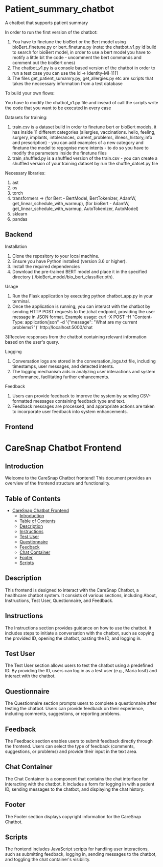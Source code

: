 # Patient_summary_chatbot
A chatbot that supports patient summary

In order to run the first version of the chatbot:
1) You have to finetune the bioBert or the Bert model using bioBert_finetune.py or bert_finetune.py (note: the chatbot_v1.py id build to search for bioBert model, in order to use a bert model you have to motify a little bit the code - uncomment the bert commands and comment out the bioBert ones)
2) The chatbot_v1.py is a console based version of the chatbot in order to run a test case you can use the id -> Identity-MI-1111
3) The files get_patient_sumamry.py, get_allergies.py etc are scripts that takes the neccessary information from a test database

To build your own flows:

You have to modify the chatbot_v1.py file and insead of call the scripts write the code that you want to be executed in every case

Datasets for training:
1) train.csv is a dataset build in order to finetune bert or bioBert models, it has inside 11 different categories (allergies, vaccinations. hello, feeling, surgery, implants, intolerances, current_problems, illness_history,info and prescription) - you can add examples of a new category and finetune the model to regognise more intents - to do so you have to modify the parameters inside the finetune files
2) train_shuffled.py is a shuffled version of the train.csv -  you can create a shuffled version of your training dataset by run the shuffle_datset.py file

Necessary libraries:
1) ast
2) os
3) torch
4) transformers -> (for Bert - BertModel, BertTokenizer, AdamW, get_linear_schedule_with_warmup), (for bioBert - AdamW, get_linear_schedule_with_warmup, AutoTokenizer, AutoModel)
5) sklearn
6) pandas

## Backend
Installation
1) Clone the repository to your local machine.
2) Ensure you have Python installed (version 3.6 or higher).
3) Install the required dependencies
4) Download the pre-trained BERT model and place it in the specified directory (./bioBert_model/bio_bert_classifier.pth).

Usage
1) Run the Flask application by executing python chatbot_app.py in your terminal.
2) Once the application is running, you can interact with the chatbot by sending HTTP POST requests to the /chat endpoint, providing the user message in JSON format.
	Example usage:
	curl -X POST -H "Content-Type: application/json" -d '{"message": "What are my current problems?"}' http://localhost:5000/chat

3)Receive responses from the chatbot containing relevant information based on the user's query.

Logging
1) Conversation logs are stored in the conversation_logs.txt file, including timestamps, user messages, and detected intents.
2) The logging mechanism aids in analyzing user interactions and system performance, facilitating further enhancements.

Feedback
1) Users can provide feedback to improve the system by sending CSV-formatted messages containing feedback type and text.
2) Feedback messages are processed, and appropriate actions are taken to incorporate user feedback into system enhancements.

## Frontend

# CareSnap Chatbot Frontend

## Introduction

Welcome to the CareSnap Chatbot frontend! This document provides an overview of the frontend structure and functionality.

## Table of Contents

- [CareSnap Chatbot Frontend](#caresnap-chatbot-frontend)
  - [Introduction](#introduction)
  - [Table of Contents](#table-of-contents)
  - [Description](#description)
  - [Instructions](#instructions)
  - [Test User](#test-user)
  - [Questionnaire](#questionnaire)
  - [Feedback](#feedback)
  - [Chat Container](#chat-container)
  - [Footer](#footer)
  - [Scripts](#scripts)

## Description

This frontend is designed to interact with the CareSnap Chatbot, a healthcare chatbot system. It consists of various sections, including About, Instructions, Test User, Questionnaire, and Feedback.

## Instructions

The Instructions section provides guidance on how to use the chatbot. It includes steps to initiate a conversation with the chatbot, such as copying the provided ID, opening the chatbot, pasting the ID, and logging in.

## Test User

The Test User section allows users to test the chatbot using a predefined ID. By providing the ID, users can log in as a test user (e.g., Maria Iosif) and interact with the chatbot.

## Questionnaire

The Questionnaire section prompts users to complete a questionnaire after testing the chatbot. Users can provide feedback on their experience, including comments, suggestions, or reporting problems.

## Feedback

The Feedback section enables users to submit feedback directly through the frontend. Users can select the type of feedback (comments, suggestions, or problems) and provide their input in the text area.

## Chat Container

The Chat Container is a component that contains the chat interface for interacting with the chatbot. It includes a form for logging in with a patient ID, sending messages to the chatbot, and displaying the chat history.

## Footer

The Footer section displays copyright information for the CareSnap Chatbot.

## Scripts

The frontend includes JavaScript scripts for handling user interactions, such as submitting feedback, logging in, sending messages to the chatbot, and toggling the chat container's visibility.
